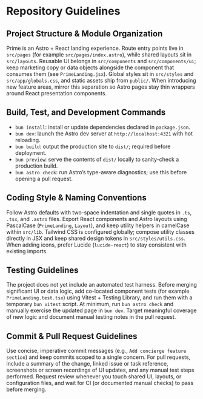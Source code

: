 # Repository Guidelines

## Project Structure & Module Organization
Prime is an Astro + React landing experience. Route entry points live in `src/pages` (for example `src/pages/index.astro`), while shared layouts sit in `src/layouts`. Reusable UI belongs in `src/components` and `src/components/ui`; keep marketing copy or data objects alongside the component that consumes them (see `PrimeLanding.jsx`). Global styles sit in `src/styles` and `src/app/globals.css`, and static assets ship from `public/`. When introducing new feature areas, mirror this separation so Astro pages stay thin wrappers around React presentation components.

## Build, Test, and Development Commands
- `bun install`: install or update dependencies declared in `package.json`.
- `bun dev`: launch the Astro dev server at `http://localhost:4321` with hot reloading.
- `bun build`: output the production site to `dist/`; required before deployment.
- `bun preview`: serve the contents of `dist/` locally to sanity-check a production build.
- `bun astro check`: run Astro’s type-aware diagnostics; use this before opening a pull request.

## Coding Style & Naming Conventions
Follow Astro defaults with two-space indentation and single quotes in `.ts`, `.tsx`, and `.astro` files. Export React components and Astro layouts using PascalCase (`PrimeLanding`, `Layout`), and keep utility helpers in camelCase within `src/lib`. Tailwind CSS is configured globally; compose utility classes directly in JSX and keep shared design tokens in `src/styles/utils.css`. When adding icons, prefer Lucide (`lucide-react`) to stay consistent with existing imports.

## Testing Guidelines
The project does not yet include an automated test harness. Before merging significant UI or data logic, add co-located component tests (for example `PrimeLanding.test.tsx`) using Vitest + Testing Library, and run them with a temporary `bun vitest` script. At minimum, run `bun astro check` and manually exercise the updated page in `bun dev`. Target meaningful coverage of new logic and document manual testing notes in the pull request.

## Commit & Pull Request Guidelines
Use concise, imperative commit messages (e.g., `Add concierge feature section`) and keep commits scoped to a single concern. For pull requests, include a summary of the change, linked issue or task reference, screenshots or screen recordings of UI updates, and any manual test steps performed. Request review whenever you touch shared UI, layouts, or configuration files, and wait for CI (or documented manual checks) to pass before merging.
